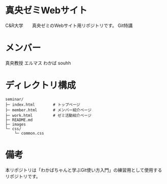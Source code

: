 # 真央ゼミWebサイト
C&R大学　　真央ゼミのWebサイト用リポジトリです。
Git特講

# メンバー
真央教授
エルマス
わかば
souhh

# ディレクトリ構成
```
seminar/
├─ index.html        # トップページ
├─ member.html       # メンバー紹介ページ
├─ work.html         # ゼミ活動紹介ページ
├─ README.md
├─ images
└─ css/
    └─ common.css
```

# 備考
本リポジトリは「わかばちゃんと学ぶGit使い方入門」の練習用として使用するリポジトリです。
